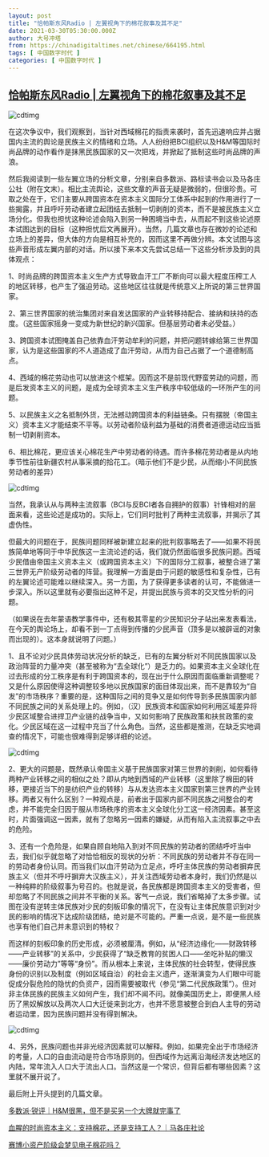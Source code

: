 ```yaml
---
layout: post
title: "恰帕斯东风Radio | 左翼视角下的棉花叙事及其不足"
date: 2021-03-30T05:30:00.000Z
author: 大号冲塔
from: https://chinadigitaltimes.net/chinese/664195.html
tags: [ 中国数字时代 ]
categories: [ 中国数字时代 ]
---
```

<!--1617082200000-->
[恰帕斯东风Radio | 左翼视角下的棉花叙事及其不足](https://chinadigitaltimes.net/chinese/664195.html)
------

<div>
<p><img src="https://chinadigitaltimes.net/chinese/files/2021/03/post-664195-6062b75c5a8f6." alt="cdtimg" /></p><p>在这次争议中，我们观察到，当针对西域棉花的指责来袭时，首先迅速响应并占据国内主流的舆论是民族主义的情绪和立场。人人纷纷把BCI组织以及H&amp;M等国际时尚品牌的动作看作是抹黑民族国家的又一次把戏，并掀起了抵制这些时尚品牌的声浪。</p><p>然后我阅读到一些左翼立场的分析文章，分别来自多数派、路标读书会以及马各庄公社（附在文末）。相比主流舆论，这些文章的声音无疑是微弱的，但很珍贵。可取之处在于，它们主要从跨国资本在资本主义国际分工体系中起到的作用进行了一些揭露，并且呼吁劳动者建立起团结去抵制一切剥削的资本，而不是被民族主义立场分化。但我也担忧这种论述会陷入到另一种困境当中去，从而起不到这些论述原本试图达到的目标（这种担忧后文再展开）。当然，几篇文章也存在微妙的论述和立场上的差异，但大体的方向是相互补充的，因而这里不再做分辨。本文试图与这些声音形成左翼内部的对话。所以接下来本文先尝试总结一下这些分析涉及到的具体观点：</p><p>1、时尚品牌的跨国资本主义生产方式导致血汗工厂不断向可以最大程度压榨工人的地区转移，也产生了强迫劳动。这些地区往往就是传统意义上所说的第三世界国家。</p><p>2、第三世界国家的统治集团对来自发达国家的产业转移持配合、接纳和扶持的态度。（这些国家摇身一变成为新世纪的新兴国家。但基层劳动者未必受益。）</p><p>3、跨国资本试图掩盖自己依靠血汗劳动牟利的问题，并把问题转嫁给第三世界国家，认为是这些国家的不人道造成了血汗劳动，从而为自己占据了一个道德制高点。</p><p>4、西域的棉花劳动也可以放进这个框架。因而这不是前现代野蛮劳动的问题，而是后发资本主义的问题，是成为全球资本主义生产秩序中较低级的一环所产生的问题。</p><p>5、以民族主义之名抵制外货，无法撼动跨国资本的利益链条。只有摆脱（帝国主义）资本主义才能结束不平等。以劳动者阶级利益为基础的消费者道德运动应当抵制一切剥削资本。</p><p>6、相比棉花，更应该关心棉花生产中劳动者的待遇。而许多棉花劳动者是从内地季节性前往新疆农村从事采摘的拾花工。（暗示他们不是少民，从而缩小不同民族劳动者的差异）</p><p><img src="https://chinadigitaltimes.net/chinese/files/2021/03/post-664195-6062b75de033a." alt="cdtimg" /></p><p>当然，我承认从与两种主流叙事（BCI与反BCI者各自拥护的叙事）针锋相对的层面来看，这些论述是成功的。实际上，它们同时批判了两种主流叙事，并揭示了其虚伪性。</p><p>但最大的问题在于，民族问题同样被新建立起来的批判叙事略去了——如果不将民族简单地等同于中华民族这一主流论述的话，我们就仍然面临很多民族问题。西域少民借由帝国主义资本主义（或跨国资本主义）下的国际分工叙事，被整合进了第三世界无产阶级劳动者的阵营。我理解一方面是由于问题的敏感性和复杂性，已有的左翼论述可能难以继续深入。另一方面，为了获得更多读者的认可，不能做进一步深入。所以这里就有必要指出这种不足，并提出民族与资本的交叉性分析的问题。</p><p>（如果说在去年蒙语教学事件中，还有极其零星的少民知识分子站出来发表看法，在今天的舆论场上，却看不到一丁点得到传播的少民声音（顶多是以被辟谣的对象而出现的）。这本身就说明了问题。）</p><p>1、且不论对少民具体劳动状况分析的缺乏，已有的左翼分析对不同民族国家以及政治阵营的力量冲突（甚至被称为“去全球化”）是乏力的。如果资本主义全球化在过去形成的分工秩序是有利于跨国资本的，现在出于什么原因而面临重新调整呢？又是什么原因使得这种调整较多地以民族国家的面目体现出来，而不是靠较为“自发”的市场秩序？重要的是，这种国际之间的竞争又是如何传导到多民族国家内部不同民族之间的关系处理上的。例如，（汉）民族资本和国家如何利用区域差异将少民区域整合进捍卫产业链的战争当中，又如何影响了民族政策和扶贫政策的变化。少民区域在这一过程中充当了什么角色。当然，这些都是推测，在缺乏实地调查的情况下，可能也很难得到足够详细的论述。</p><p><img src="https://chinadigitaltimes.net/chinese/files/2021/03/post-664195-6062b75fb97a4." alt="cdtimg" /></p><p>2、更大的问题是，既然承认帝国主义基于民族国家对第三世界的剥削，如何看待两种产业转移之间的相似之处？即从内地到西域的产业转移（这里除了棉田的转移，更接近当下的是纺织产业的转移）与从发达资本主义国家到第三世界的产业转移。两者又有什么区别？一种观点是，前者出于国家内部不同民族之间整合的考虑，并不能完全归因于服从市场秩序的资本主义全球化分工这一经济因素。甚至这时，片面强调这一因素，就有了忽略另一因素的嫌疑，从而有陷入主流叙事之中去的危险。</p><p>3、还有一个危险是，如果自顾自地陷入到对不同民族的劳动者的团结呼吁当中去，我们似乎就忽略了对恰恰相反的现状的分析：不同民族的劳动者并不存在同一的劳动者身份认同。而当我们以血汗劳动为立足点，呼吁主体民族的劳动者摒弃民族主义（但并不呼吁摒弃大汉族主义），并关注西域劳动者本身时，我们仍然是以一种纯粹的阶级叙事为号召的。也就是说，各民族都是跨国资本主义的受害者，但却忽略了不同民族之间并不平衡的关系。客气一点说，我们省略掉了太多步骤。试图在没有逆转主体民族对少民的刻板印象的情况下，在没有让主体民族意识到对少民的影响的情况下达成阶级团结，绝对是不可能的。严重一点说，是不是一些民族也享有他们自己并未意识到的特权？</p><p>而这样的刻板印象的历史形成，必须被厘清。例如，从“经济边缘化——财政转移——产业转移”的关系中，少民获得了“缺乏教育的贫困人口——坐吃补贴的懒汉——廉价劳动力”等等“身份”。而从根本上来说，主体民族的社会转型，使得民族身份的识别以及制度（例如区域自治）的社会主义遗产，逐渐演变为人们眼中可能促成分裂危险的隐忧的负资产，因而需要被取代（参见“第二代民族政策”）。但对非主体民族的民族主义如何产生，我们却不闻不问。就像美国历史上，即便黑人经历了黑奴解放以及两次人口大迁徙来到北方，也并不愿意被整合到白人主导的劳动者运动里，因为民族问题并没有得到解决。</p><p><img src="https://chinadigitaltimes.net/chinese/files/2021/03/post-664195-6062b76223e60." alt="cdtimg" /></p><p>4、另外，民族问题也并非光经济因素就可以解释。例如，如果完全出于市场经济的考量，人口的自由流动是符合市场原则的。但西域作为远离沿海经济发达地区的内陆，常年流入人口大于流出人口。当然这是一个常识，但背后都有哪些因素？这里就不展开说了。</p><p>最后附上开头提到的几篇文章。</p><p><a href="https://mp.weixin.qq.com/s?__biz=MzI3OTQ5MTQ2Mg==&amp;mid=2247484860&amp;idx=1&amp;sn=1b1dd67e2a61d901a12c0370135e9a82&amp;scene=21#wechat_redirect">多数派·锐评｜H&amp;M很黑，但不是买另一个大牌就完事了</a></p><p><a href="https://mp.weixin.qq.com/s?__biz=MzkyNTIwNTk1Ng==&amp;mid=2247483882&amp;idx=1&amp;sn=6d969a1ed8aa98ff2873d11ead33709c&amp;scene=21#wechat_redirect">血腥的时尚资本主义：支持棉花，还是支持工人？｜马各庄社论</a></p><p><a href="https://mp.weixin.qq.com/s?__biz=Mzg2MTU3ODkyNQ==&amp;mid=2247485314&amp;idx=1&amp;sn=c196a99cae2e77ffb40f422ed20b400c&amp;scene=21#wechat_redirect">赛博小资产阶级会梦见电子棉花吗？</a></p>
</div>
